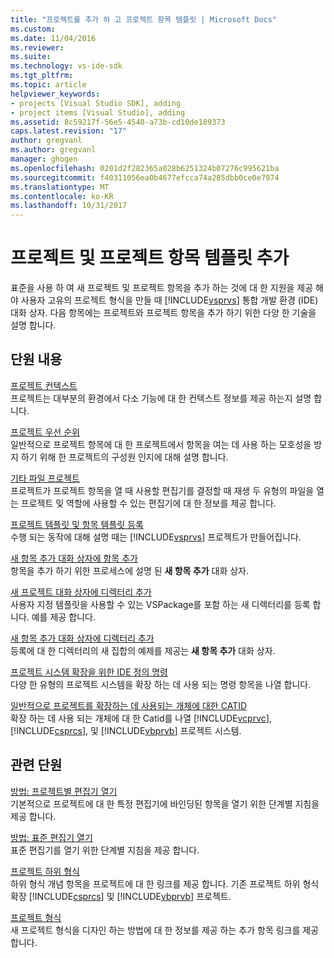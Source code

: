```yaml
---
title: "프로젝트를 추가 하 고 프로젝트 항목 템플릿 | Microsoft Docs"
ms.custom: 
ms.date: 11/04/2016
ms.reviewer: 
ms.suite: 
ms.technology: vs-ide-sdk
ms.tgt_pltfrm: 
ms.topic: article
helpviewer_keywords:
- projects [Visual Studio SDK], adding
- project items [Visual Studio], adding
ms.assetid: 8c59217f-56e5-4540-a73b-cd10de189373
caps.latest.revision: "17"
author: gregvanl
ms.author: gregvanl
manager: ghogen
ms.openlocfilehash: 0201d2f282365a028b6251324b07276c995621ba
ms.sourcegitcommit: f40311056ea0b4677efcca74a285dbb0ce0e7974
ms.translationtype: MT
ms.contentlocale: ko-KR
ms.lasthandoff: 10/31/2017
---
```

# <a name="adding-project-and-project-item-templates"></a>프로젝트 및 프로젝트 항목 템플릿 추가
표준을 사용 하 여 새 프로젝트 및 프로젝트 항목을 추가 하는 것에 대 한 지원을 제공 해야 사용자 고유의 프로젝트 형식을 만들 때 [!INCLUDE[vsprvs](../../code-quality/includes/vsprvs_md.md)] 통합 개발 환경 (IDE) 대화 상자. 다음 항목에는 프로젝트와 프로젝트 항목을 추가 하기 위한 다양 한 기술을 설명 합니다.  
  
## <a name="in-this-section"></a>단원 내용  
 [프로젝트 컨텍스트](../../extensibility/internals/project-context.md)  
 프로젝트는 대부분의 환경에서 다소 기능에 대 한 컨텍스트 정보를 제공 하는지 설명 합니다.  
  
 [프로젝트 우선 순위](../../extensibility/internals/project-priority.md)  
 일반적으로 프로젝트 항목에 대 한 프로젝트에서 항목을 여는 데 사용 하는 모호성을 방지 하기 위해 한 프로젝트의 구성원 인지에 대해 설명 합니다.  
  
 [기타 파일 프로젝트](../../extensibility/internals/miscellaneous-files-project.md)  
 프로젝트가 프로젝트 항목을 열 때 사용할 편집기를 결정할 때 재생 두 유형의 파일을 열는 프로젝트 및 역할에 사용할 수 있는 편집기에 대 한 정보를 제공 합니다.  
  
 [프로젝트 템플릿 및 항목 템플릿 등록](../../extensibility/internals/registering-project-and-item-templates.md)  
 수행 되는 동작에 대해 설명 때는 [!INCLUDE[vsprvs](../../code-quality/includes/vsprvs_md.md)] 프로젝트가 만들어집니다.  
  
 [새 항목 추가 대화 상자에 항목 추가](../../extensibility/internals/adding-items-to-the-add-new-item-dialog-boxes.md)  
 항목을 추가 하기 위한 프로세스에 설명 된 **새 항목 추가** 대화 상자.  
  
 [새 프로젝트 대화 상자에 디렉터리 추가](../../extensibility/internals/adding-directories-to-the-new-project-dialog-box.md)  
 사용자 지정 템플릿을 사용할 수 있는 VSPackage를 포함 하는 새 디렉터리를 등록 합니다. 예를 제공 합니다.  
  
 [새 항목 추가 대화 상자에 디렉터리 추가](../../extensibility/internals/adding-directories-to-the-add-new-item-dialog-box.md)  
 등록에 대 한 디렉터리의 새 집합의 예제를 제공는 **새 항목 추가** 대화 상자.  
  
 [프로젝트 시스템 확장을 위한 IDE 정의 명령](../../extensibility/internals/ide-defined-commands-for-extending-project-systems.md)  
 다양 한 유형의 프로젝트 시스템을 확장 하는 데 사용 되는 명령 항목을 나열 합니다.  
  
 [일반적으로 프로젝트를 확장하는 데 사용되는 개체에 대한 CATID](../../extensibility/internals/catids-for-objects-that-are-typically-used-to-extend-projects.md)  
 확장 하는 데 사용 되는 개체에 대 한 Catid를 나열 [!INCLUDE[vcprvc](../../code-quality/includes/vcprvc_md.md)], [!INCLUDE[csprcs](../../data-tools/includes/csprcs_md.md)], 및 [!INCLUDE[vbprvb](../../code-quality/includes/vbprvb_md.md)] 프로젝트 시스템.  
  
## <a name="related-sections"></a>관련 단원  
 [방법: 프로젝트별 편집기 열기](../../extensibility/how-to-open-project-specific-editors.md)  
 기본적으로 프로젝트에 대 한 특정 편집기에 바인딩된 항목을 열기 위한 단계별 지침을 제공 합니다.  
  
 [방법: 표준 편집기 열기](../../extensibility/how-to-open-standard-editors.md)  
 표준 편집기를 열기 위한 단계별 지침을 제공 합니다.  
  
 [프로젝트 하위 형식](../../extensibility/internals/project-subtypes.md)  
 하위 형식 개념 항목을 프로젝트에 대 한 링크를 제공 합니다. 기존 프로젝트 하위 형식 확장 [!INCLUDE[csprcs](../../data-tools/includes/csprcs_md.md)] 및 [!INCLUDE[vbprvb](../../code-quality/includes/vbprvb_md.md)] 프로젝트.  
  
 [프로젝트 형식](../../extensibility/internals/project-types.md)  
 새 프로젝트 형식을 디자인 하는 방법에 대 한 정보를 제공 하는 추가 항목 링크를 제공 합니다.